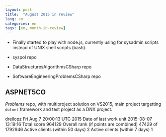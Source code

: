 ```yaml
---
layout: post
title:  "August 2015 in review"
lang: en
categories: en
tags: [en, month-in-review]
---
```


- Finally started to play with node.js, currently using for sysadmin scripts
  instead of UNIX shell scripts (bash).

- syspol repo

- DataStructuresAlgorithmsCSharp repo

- SoftwareEngineeringProblemsCSharp repo

## ASPNET5CO

*Problems* repo, with multiproject solution on VS2015, main project targetting
`dotnet` framework and test project as a DNX project.

dreilopz
  Fri Aug 7 20:00:13 UTC 2015
  Date of last work unit  2015-08-07 13:19:16
  Total score     964129
  Overall rank (if points are combined)   47429 of 1792946
  Active clients (within 50 days)     2
  Active clients (within 7 days)  1 

